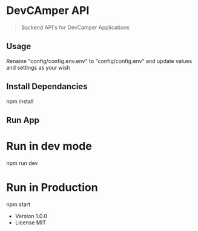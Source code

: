 # DevCAmper API
> Backend API's for DevCamper Applications

## Usage
Rename "config/config.env.env" to "config/config.env" and update values and settings as your wish

## Install Dependancies
npm install
## Run App
# Run in dev mode
npm run dev
# Run in Production
npm start

- Version
1.0.0
- License
MIT
